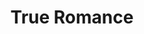 ---
title: "True Romance"

year: 1993

director: "Quentin Tarantino"

summary: "Directed by Tony Scott, Gary Oldman plays a wannabe black pimp, Dennis Hopper plays Christian Slaters dad, Val Kilmer plays Elvis, and Brad Pitt plays someone who is poor and unhealthy in this type-casting bonanza!"

comment: "If you want to be cool like me, you mention this when asked about your favourite tarantino movie. Fuck them reservoir dogs-lovers!"

image: "https://media.giphy.com/media/czCid2PTeiyZGXasMm/giphy.gif"

rottentomates: "https://www.rottentomatoes.com/m/titanic"

imdb: "https://www.imdb.com/title/tt0108399/"

quotes:
  
---